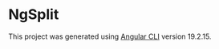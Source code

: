 # NgSplit

This project was generated using [Angular CLI](https://github.com/angular/angular-cli) version 19.2.15.
